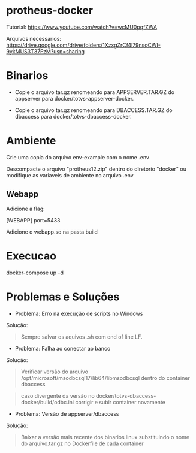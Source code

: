 # protheus-docker

Tutorial: https://www.youtube.com/watch?v=wcMU0pqfZWA

Arquivos necessarios: https://drive.google.com/drive/folders/1XzxgZrCf4l79nsoCWI-9ykMUS3T37FzM?usp=sharing

# Binarios

-   Copie o arquivo tar.gz renomeando para APPSERVER.TAR.GZ do appserver para docker/totvs-appserver-docker.

-   Copie o arquivo tar.gz renomeando para DBACCESS.TAR.GZ do dbaccess para docker/totvs-dbaccess-docker.

# Ambiente

Crie uma copia do arquivo env-example com o nome .env

Descompacte o arquivo "protheus12.zip" dentro do diretorio "docker" ou modifique as variaveis de ambiente no arquivo .env

## Webapp

Adicione a flag:

[WEBAPP]
port=5433

Adicione o webapp.so na pasta build

# Execucao

docker-compose up -d

# Problemas e Soluções

-   Problema: Erro na execução de scripts no Windows

Solução:

> Sempre salvar os aquivos .sh com end of line LF.

-   Problema: Falha ao conectar ao banco

Solução:

> Verificar versão do arquivo /opt/microsoft/msodbcsql17/lib64/libmsodbcsql dentro do container dbaccess

> caso divergente da versão no docker/totvs-dbaccess-docker/build/odbc.ini corrigir e subir container novamente

-   Problema: Versão de appserver/dbaccess

Solução:

> Baixar a versão mais recente dos binarios linux substituindo o nome do arquivo.tar.gz no Dockerfile de cada container
